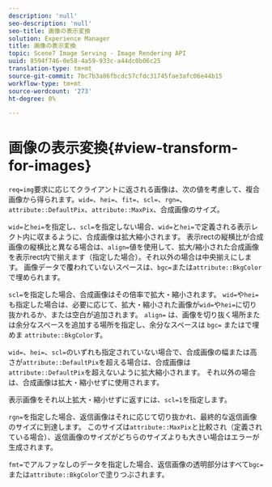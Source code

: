 ```yaml
---
description: 'null'
seo-description: 'null'
seo-title: 画像の表示変換
solution: Experience Manager
title: 画像の表示変換
topic: Scene7 Image Serving - Image Rendering API
uuid: 8594f746-0e58-4a59-933c-a44dc0b06c25
translation-type: tm+mt
source-git-commit: 7bc7b3a86fbcdc57cfdc31745fae3afc06e44b15
workflow-type: tm+mt
source-wordcount: '273'
ht-degree: 0%

---
```



# 画像の表示変換{#view-transform-for-images}

`req=img`要求に応じてクライアントに返される画像は、次の値を考慮して、複合画像から得られます。`wid=`、`hei=`、`fit=`、`scl=`、`rgn=`、`attribute::DefaultPix`、`attribute::MaxPix`、合成画像のサイズ。

`wid=`と`hei=`を指定し、`scl=`を指定しない場合、`wid=`と`hei=`で定義される表示レクト内に収まるように、合成画像は拡大縮小されます。 表示rectの縦横比が合成画像の縦横比と異なる場合は、`align=`値を使用して、拡大/縮小された合成画像を表示rect内で揃えます（指定した場合）。それ以外の場合は中央揃えにします。 画像データで覆われていないスペースは、`bgc=`または`attribute::BkgColor`で埋められます。

`scl=`を指定した場合、合成画像はその倍率で拡大・縮小されます。 `wid=`や`hei=`も指定した場合は、必要に応じて、拡大・縮小された画像が`wid=`や`hei=`に切り抜かれるか、または空白が追加されます。 `align=` は、画像を切り抜く場所または余分なスペースを追加する場所を指定し、余分なスペースは `bgc=` またはで埋めま `attribute::BkgColor`す。

`wid=`、`hei=`、`scl=`のいずれも指定されていない場合で、合成画像の幅または高さが`attribute::DefaultPix`を超える場合は、合成画像は`attribute::DefaultPix`を超えないように拡大縮小されます。 それ以外の場合は、合成画像は拡大・縮小せずに使用されます。

表示画像をそれ以上拡大・縮小せずに返すには、`scl=1`を指定します。

`rgn=`を指定した場合、返信画像はそれに応じて切り抜かれ、最終的な返信画像のサイズに到達します。 このサイズは`attribute::MaxPix`と比較され（定義されている場合）、返信画像のサイズがどちらのサイズよりも大きい場合はエラーが生成されます。

`fmt=`でアルファなしのデータを指定した場合、返信画像の透明部分はすべて`bgc=`または`attribute::BkgColor`で塗りつぶされます。
